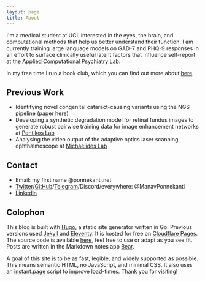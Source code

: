 ```yaml
---
layout: page
title: About
---
```


I'm a medical student at UCL interested in the eyes, the brain, and computational methods that help us better understand their function. I am currently training large language models on GAD-7 and PHQ-9 responses in an effort to surface clinically useful latent factors that influence self-report at the [Applied Computational Psychiatry Lab](https://acplab.org/).

In my free time I run a book club, which you can find out more about [here](/book-club).

## Previous Work

- Identifying novel congenital cataract-causing variants using the NGS pipeline (paper [here](https://pubmed.ncbi.nlm.nih.gov/38957147/))
- Developing a synthetic degradation model for retinal fundus images to generate robust pairwise training data for image enhancement networks at [Pontikos Lab](https://pontikoslab.com/)
- Analysing the video output of the adaptive optics laser scanning ophthalmoscope at [Michaelides Lab](https://www.ucl.ac.uk/ioo/research/research-labs-and-groups/michaelides-lab)

## Contact

- Email: my first name @ponnekanti.net
- [Twitter](https://x.com/ManavPonnekanti)/[GitHub](https://github.com/ManavPonnekanti)/[Telegram](https://t.me/manavponnekanti)/Discord/everywhere: @ManavPonnekanti
- [Linkedin](https://linkedin.com/in/manavponnekanti)

## Colophon

This blog is built with [Hugo](https://gohugo.io/), a static site generator written in Go. Previous versions used [Jekyll](https://jekyllrb.com) and [Eleventy](https://11ty.dev). It is hosted for free on [Cloudflare Pages](https://pages.cloudflare.com). The source code is available [here](https://github.com/ManavPonnekanti/blog), feel free to use or adapt as you see fit. Posts are written in the Markdown notes app [Bear](https://bear.app).

A goal of this site is to be as fast, legible, and widely supported as possible. This means semantic HTML, no JavaScript, and minimal CSS. It also uses an [instant.page](https://instant.page) script to improve load-times. Thank you for visiting!